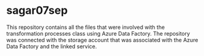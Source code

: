 # sagar07sep
This repository contains all the files that were involved with the transformation processes class using Azure Data Factory. The repository was connected with the storage account that was associated with the Azure Data Factory and the linked service.
